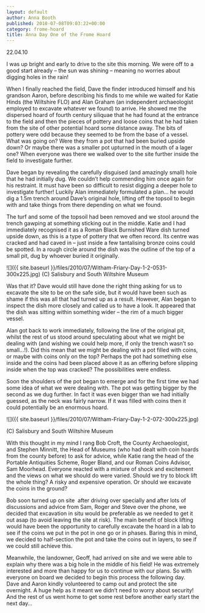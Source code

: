 ```yaml
---
layout: default
author: Anna Booth
published: 2010-07-08T09:03:22+00:00
category: frome-hoard
title: Anna Day One of the Frome Hoard
---
```


22.04.10

I was up bright and early to drive to the site this morning. We were off to a good start already – the sun was shining – meaning no worries about digging holes in the rain!

When I finally reached the field, Dave the finder introduced himself and his grandson Aaron, before describing his finds to me while we waited for Katie Hinds (the Wiltshire FLO) and Alan Graham (an independent archaeologist employed to excavate whatever we found) to arrive. He showed me the dispersed hoard of fourth century siliquae that he had found at the entrance to the field and then the pieces of pottery and loose coins that he had taken from the site of other potential hoard some distance away. The bits of pottery were odd because they seemed to be from the base of a vessel. What was going on? Were they from a pot that had been buried upside down? Or maybe there was a smaller pot upturned in the mouth of a lager one? When everyone was there we walked over to the site further inside the field to investigate further.

Dave began by revealing the carefully disguised (and amazingly small) hole that he had initially dug. We couldn’t help commending him once again for his restraint. It must have been so difficult to resist digging a deeper hole to investigate further! Luckily Alan immediately formulated a plan… he would dig a 1.5m trench around Dave’s original hole, lifting off the topsoil to begin with and take things from there depending on what we found.

The turf and some of the topsoil had been removed and we stool around the trench gawping at something sticking out in the middle. Katie and I had immediately recognised it as a Roman Black Burnished Ware dish turned upside down, as this is a type of pottery that we often record. Its centre was cracked and had caved in – just inside a few tantalising bronze coins could be spotted. In a rough circle around the dish was the outline of the top of a small pit, dug by whoever buried it originally.

![]({{ site.baseurl }}/files/2010/07/Witham-Friary-Day-1-2-0531-300x225.jpg)
(C) Salisbury and South Wiltshire Museum

Was that it? Dave would still have done the right thing asking for us to excavate the site to be on the safe side, but it would have been such as shame if this was all that had turned up as a result. However, Alan began to inspect the dish more closely and called us to have a look. It appeared that the dish was sitting within something wider – the rim of a much bigger vessel.

Alan got back to work immediately, following the line of the original pit, whilst the rest of us stood around speculating about what we might be dealing with (and wishing we could help more, if only the trench wasn’t so small…!). Did this mean that we might be dealing with a pot filled with coins, or maybe with coins only on the top? Perhaps the pot had something else inside and the coins had been placed above it as an offering before slipping inside when the top was cracked? The possibilities were endless.

Soon the shoulders of the pot began to emerge and for the first time we had some idea of what we were dealing with. The pot was getting bigger by the second as we dug further. In fact it was even bigger than we had initially guessed, as the neck was fairly narrow. If it was filled with coins then it could potentially be an enormous hoard.

![]({{ site.baseurl }}/files/2010/07/Witham-Friary-Day-1-2-072-300x225.jpg)

(C) Salisbury and South Wiltshire Museum

With this thought in my mind I rang Bob Croft, the County Archaeologist, and Stephen Minnitt, the Head of Museums (who had dealt with coin hoards from the county before) to ask for advice, while Katie rang the head of the Portable Antiquities Scheme, Roger Bland, and our Roman Coins Advisor, Sam Moorhead. Everyone reacted with a mixture of shock and excitement and the views on what we should do were varied. Should we try to block lift the whole thing? A risky and expensive operation. Or should we excavate the coins in the ground?

Bob soon turned up on site  after driving over specially and after lots of discussions and advice from Sam, Roger and Steve over the phone, we decided that excavation in situ would be preferable as we needed to get it out asap (to avoid leaving the site at risk). The main benefit of block lifting would have been the opportunity to carefully excavate the hoard in a lab to see if the coins we put in the pot in one go or in phases. Baring this in mind, we decided to half-section the pot and take the coins out in layers, to see if we could still achieve this.

Meanwhile, the landowner, Geoff, had arrived on site and we were able to explain why there was a big hole in the middle of his field! He was extremely interested and more than happy for us to continue with our plans. So with everyone on board we decided to begin this process the following day. Dave and Aaron kindly volunteered to camp out and protect the site overnight. A huge help as it meant we didn’t need to worry about security! And the rest of us went home to get some rest before another early start the next day…

